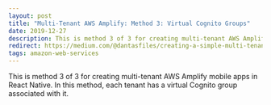 ```yaml
---
layout: post
title: "Multi-Tenant AWS Amplify: Method 3: Virtual Cognito Groups"
date: 2019-12-27
description: This is method 3 of 3 for creating multi-tenant AWS Amplify mobile apps in React Native. In this method, each tenant has a virtual Cognito group associated with it.
redirect: https://medium.com/@dantasfiles/creating-a-simple-multi-tenant-aws-amplify-mobile-app-e26119ab8246
tags: amazon-web-services
---
```


This is method 3 of 3 for creating multi-tenant AWS Amplify mobile apps in React Native. In this method, each tenant has a virtual Cognito group associated with it.

